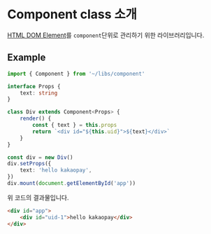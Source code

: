 # Component class 소개

[HTML DOM Element](https://developer.mozilla.org/ko/docs/Web/API/Element)를 `component`단위로 관리하기 위한 라이브러리입니다.

## Example

```ts
import { Component } from '~/libs/component'

interface Props {
    text: string
}

class Div extends Component<Props> {
    render() {
        const { text } = this.props
        return `<div id="${this.uid}">${text}</div>`
    }
}

const div = new Div()
div.setProps({
    text: 'hello kakaopay',
})
div.mount(document.getElementById('app'))
```

위 코드의 결과물입니다.

```html
<div id="app">
    <div id="uid-1">hello kakaopay</div>
</div>
```

